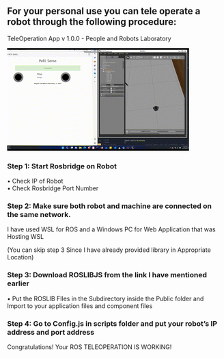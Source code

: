 ## For your personal use you can tele operate a robot through the following procedure:
TeleOperation App v 1.0.0 - People and Robots Laboratory


![TeleOperation GIF](TeleOperation.gif)

### Step 1: Start Rosbridge on Robot
  • Check IP of Robot <br>
  • Check Rosbridge Port Number <br>

### Step 2: Make sure both robot and machine are connected on the  same network.
I have used WSL for ROS and a Windows PC for Web Application that was Hosting WSL


(You can skip step 3 Since I have already provided library in Appropriate Location)
### Step 3: Download ROSLIBJS from the link I have mentioned earlier
  • Put the ROSLIB FIles in the Subdirectory inside the Public folder and Import to your application files and component files <br>
  
### Step 4: Go to Config.js in scripts folder and put your robot’s IP address and port address

Congratulations! Your ROS TELEOPERATION IS WORKING!
